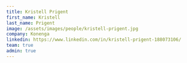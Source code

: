 ```yaml
---
title: Kristell Prigent
first_name: Kristell
last_name: Prigent
image: /assets/images/people/kristell-prigent.jpg
company: Konenga
linkedin: https://www.linkedin.com/in/kristell-prigent-188073106/
team: true
admin: true
---
```

